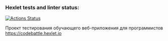 ### Hexlet tests and linter status:
[![Actions Status](https://github.com/Kononirin/qa-engineer-project-85/actions/workflows/hexlet-check.yml/badge.svg)](https://github.com/Kononirin/qa-engineer-project-85/actions)

Проект тестирования обучающего веб-приложения для программистов https://codebattle.hexlet.io
